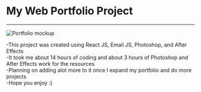 # My Web Portfolio Project
-----
![Portfolio mockup](https://user-images.githubusercontent.com/104178704/176274518-89bb035c-5b52-434f-a528-b076e9f3911b.png)

-This project was created using React JS, Email JS, Photoshop, and After Effects
<br/>
-It took me about 14 hours of coding and about 3 hours of Photoshop and After Effects work for the resources
<br/>
-Planning on adding alot more to it once I expand my portfolio and do more projects
<br/>
-Hope you enjoy :)

